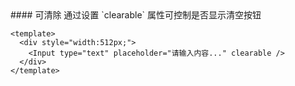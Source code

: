 <cn>
#### 可清除
通过设置 `clearable` 属性可控制是否显示清空按钮
</cn>

```vue
<template>
  <div style="width:512px;">
    <Input type="text" placeholder="请输入内容..." clearable />
  </div>
</template>
```